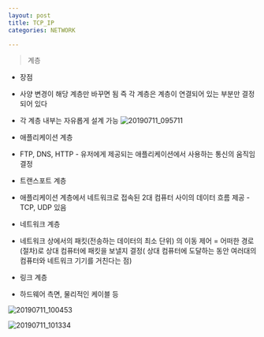 ```yaml
---
layout: post
title: TCP_IP
categories: NETWORK

---
```




> 계층 
* 장점
 * 사양 변경이 해당 계층만 바꾸면 됨 즉 각 계층은 계층이 연결되어 있는 부분만 결정되어 있다
 * 각 계층 내부는 자유롭게 설계 가능
 ![20190711_095711](https://user-images.githubusercontent.com/47915302/61014412-451ca980-a3c2-11e9-873b-2d281690b51f.png)

* 애플리케이션 계층 
 * FTP, DNS, HTTP - 유저에게 제공되는 애플리케이션에서 사용하는 통신의 움직임 결정
 
* 트랜스포트 계층 
 *  애플리케이션 계층에서 네트워크로 접속된 2대 컴퓨터 사이의  데이터 흐름 제공 - TCP, UDP 있음
 
* 네트워크 계층
 * 네트워크 상에서의 패킷(전송하는 데이터의 최소 단위) 의 이동 제어 = 어떠한 경로(절차)로 상대 컴퓨터에 패킷을 보낼지 결정( 상대 컴퓨터에 도달하는 동안 여러대의 컴퓨터와 네트워크 기기를 거친다는 점)
 
* 링크 계층
 * 하드웨어 측면, 물리적인 케이블 등 
 
 
 ![20190711_100453](https://user-images.githubusercontent.com/47915302/61014617-5619ea80-a3c3-11e9-832d-87b7b35e007e.png)


![20190711_101334](https://user-images.githubusercontent.com/47915302/61014899-8f068f00-a3c4-11e9-93ca-f54de6160b3b.png)

